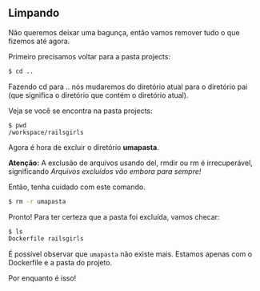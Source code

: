 ## Limpando

Não queremos deixar uma bagunça, então vamos remover tudo o que fizemos até agora.

Primeiro precisamos voltar para a pasta projects:

```sh
$ cd ..
```

Fazendo cd para .. nós mudaremos do diretório atual para o diretório pai (que significa o diretório que contém o diretório atual).

Veja se você se encontra na pasta projects:

```
$ pwd
/workspace/railsgirls
```

Agora é hora de excluir o diretório **umapasta**.

**Atenção:** A exclusão de arquivos usando del, rmdir ou rm é irrecuperável, significando _Arquivos excluídos vão embora para sempre!_

Então, tenha cuidado com este comando.

```sh
$ rm -r umapasta
```

Pronto! Para ter certeza que a pasta foi excluída, vamos checar:

```sh
$ ls
Dockerfile railsgirls
```

É possível observar que `umapasta` não existe mais. Estamos apenas com o Dockerfile e a pasta do projeto.

Por enquanto é isso!
